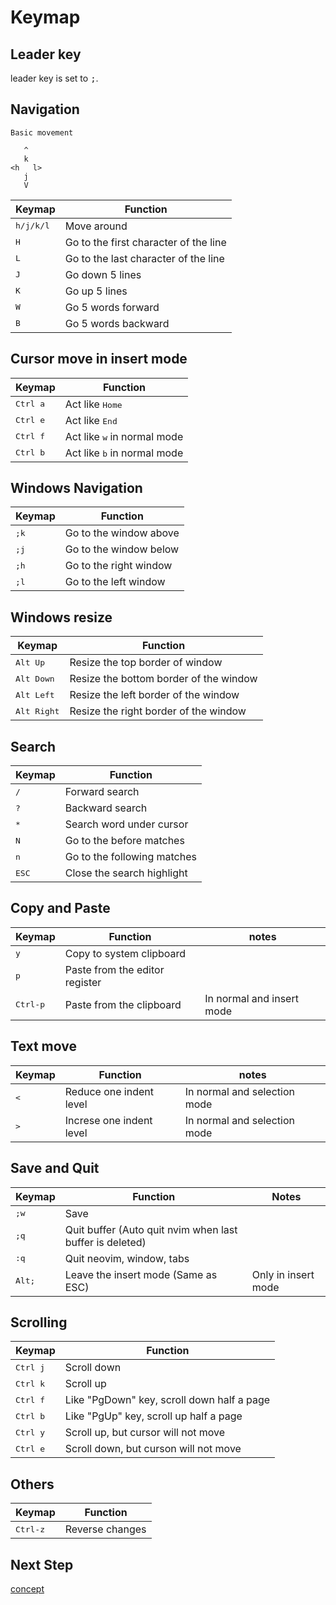 # Keymap

## Leader key

leader key is set to <kbd>;</kbd>.

## Navigation

```text
Basic movement

   ^
   k
<h   l>
   j
   V
```

| Keymap             | Function                              |
|--------------------|---------------------------------------|
| <kbd>h/j/k/l</kbd> | Move around                           |
| <kbd>H</kbd>       | Go to the first character of the line |
| <kbd>L</kbd>       | Go to the last character of the line  |
| <kbd>J</kbd>       | Go down 5 lines                       |
| <kbd>K</kbd>       | Go up 5 lines                         |
| <kbd>W</kbd>       | Go 5 words forward                    |
| <kbd>B</kbd>       | Go 5 words backward                   |

## Cursor move in insert mode

| Keymap            | Function                             |
|-------------------|--------------------------------------|
| <kbd>Ctrl a</kbd> | Act like <kbd>Home</kbd>             |
| <kbd>Ctrl e</kbd> | Act like <kbd>End</kbd>              |
| <kbd>Ctrl f</kbd> | Act like <kbd>w</kbd> in normal mode |
| <kbd>Ctrl b</kbd> | Act like <kbd>b</kbd> in normal mode |

## Windows Navigation

| Keymap        | Function               |
|---------------|------------------------|
| <kbd>;k</kbd> | Go to the window above |
| <kbd>;j</kbd> | Go to the window below |
| <kbd>;h</kbd> | Go to the right window |
| <kbd>;l</kbd> | Go to the left window  |

## Windows resize

| Keymap               | Function                               |
|----------------------|----------------------------------------|
| <kbd>Alt Up</kbd>    | Resize the top border of window        |
| <kbd>Alt Down</kbd>  | Resize the bottom border of the window |
| <kbd>Alt Left</kbd>  | Resize the left border of the window   |
| <kbd>Alt Right</kbd> | Resize the right border of the window  |

## Search

| Keymap         | Function                    |
|----------------|-----------------------------|
| <kbd>/</kbd>   | Forward search              |
| <kbd>?</kbd>   | Backward search             |
| <kbd>\*</kbd>  | Search word under cursor    |
| <kbd>N</kbd>   | Go to the before matches    |
| <kbd>n</kbd>   | Go to the following matches |
| <kbd>ESC</kbd> | Close the search highlight  |

## Copy and Paste

| Keymap            | Function                       | notes                     |
|-------------------|--------------------------------|---------------------------|
| <kbd>y</kbd>      | Copy to system clipboard       |                           |
| <kbd>p</kbd>      | Paste from the editor register |                           |
| <kbd>Ctrl-p</kbd> | Paste from the clipboard       | In normal and insert mode |

## Text move

| Keymap         | Function                   | notes                          |
| -------------- | -------------------------- | ------------------------------ |
| <kbd><</kbd>   | Reduce one indent level    | In normal and selection mode   |
| <kbd>></kbd>   | Increse one indent level   | In normal and selection mode   |

## Save and Quit

| Keymap          | Function                                                 | Notes               |
|-----------------|----------------------------------------------------------|---------------------|
| <kbd>;w</kbd>   | Save                                                     |                     |
| <kbd>;q</kbd>   | Quit buffer (Auto quit nvim when last buffer is deleted) |                     |
| <kbd>:q</kbd>   | Quit neovim, window, tabs                                |                     |
| <kbd>Alt;</kbd> | Leave the insert mode (Same as ESC)                      | Only in insert mode |

## Scrolling

| Keymap            | Function                                   |
|-------------------|--------------------------------------------|
| <kbd>Ctrl j</kbd> | Scroll down                                |
| <kbd>Ctrl k</kbd> | Scroll up                                  |
| <kbd>Ctrl f</kbd> | Like "PgDown" key, scroll down half a page |
| <kbd>Ctrl b</kbd> | Like "PgUp" key, scroll up half a page     |
| <kbd>Ctrl y</kbd> | Scroll up, but cursor will not move        |
| <kbd>Ctrl e</kbd> | Scroll down, but curson will not move      |

## Others

| Keymap            | Function        |
|-------------------|-----------------|
| <kbd>Ctrl-z</kbd> | Reverse changes |

## Next Step

[concept](./concept.md)
